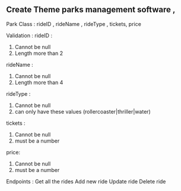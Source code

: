 ## Create Theme parks management  software   ,

Park Class :
rideID , rideName  , rideType , tickets, price

Validation :
rideID : 

1. Cannot be null 
2. Length more than 2

rideName :

1. Cannot be null
2. Length more than 4

rideType :

1. Cannot be null
2. can only have these values (rollercoaster|thriller|water)

tickets :

1. Cannot be null
2. must be a number

price:

1. Cannot be null
2. must be a number






Endpoints :
Get all the rides
Add new ride
Update ride
Delete ride



